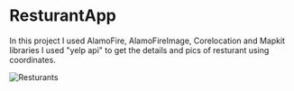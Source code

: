 # ResturantApp
In this project I used AlamoFire, AlamoFireImage, Corelocation and Mapkit libraries 
I used "yelp api" to get the details and pics of resturant using coordinates. 

![Resturants](https://user-images.githubusercontent.com/34343211/54281724-05c08680-45a3-11e9-8329-5f16ded23dd8.gif)
